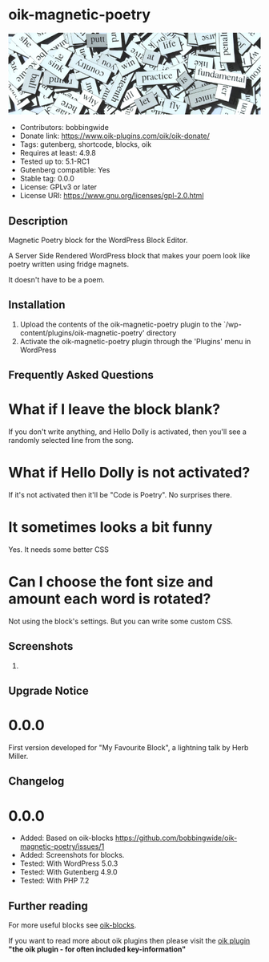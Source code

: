 # oik-magnetic-poetry 
![banner](https://raw.githubusercontent.com/bobbingwide/oik-magnetic-poetry/master/assets/oik-magnetic-poetry-banner-772x250.jpg)
* Contributors: bobbingwide
* Donate link: https://www.oik-plugins.com/oik/oik-donate/
* Tags: gutenberg, shortcode, blocks, oik
* Requires at least: 4.9.8
* Tested up to: 5.1-RC1
* Gutenberg compatible: Yes
* Stable tag: 0.0.0
* License: GPLv3 or later
* License URI: https://www.gnu.org/licenses/gpl-2.0.html

## Description 
Magnetic Poetry block for the WordPress Block Editor.

A Server Side Rendered WordPress block that makes your poem look like poetry written using fridge magnets.

It doesn't have to be a poem.

## Installation 
1. Upload the contents of the oik-magnetic-poetry plugin to the `/wp-content/plugins/oik-magnetic-poetry' directory
1. Activate the oik-magnetic-poetry plugin through the 'Plugins' menu in WordPress

## Frequently Asked Questions 
# What if I leave the block blank? 
If you don't write anything, and Hello Dolly is activated, then you'll see a randomly selected line from the song.

# What if Hello Dolly is not activated? 
If it's not activated then it'll be "Code is Poetry".
No surprises there.

# It sometimes looks a bit funny 
Yes. It needs some better CSS

# Can I choose the font size and amount each word is rotated? 
Not using the block's settings.
But you can write some custom CSS.


## Screenshots 
1.

## Upgrade Notice 
# 0.0.0 
First version developed for "My Favourite Block", a lightning talk by Herb Miller.

## Changelog 
# 0.0.0 
* Added: Based on oik-blocks https://github.com/bobbingwide/oik-magnetic-poetry/issues/1
* Added: Screenshots for blocks.
* Tested: With WordPress 5.0.3
* Tested: With Gutenberg 4.9.0
* Tested: With PHP 7.2

## Further reading 
For more useful blocks see [oik-blocks](https://www.oik-plugins.com/blocks).

If you want to read more about oik plugins then please visit the
[oik plugin](https://www.oik-plugins.com/oik)
**"the oik plugin - for often included key-information"**


